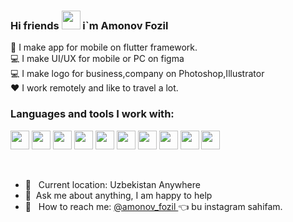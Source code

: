 ### Hi friends <img src="https://media.giphy.com/media/gM5qFksULw54NMWyry/giphy.gif" width='30'>  i`m Amonov Fozil



📲 I make app for mobile on flutter framework. <br />
💻 I make UI/UX for mobile or PC on figma <br />
💻 I make logo for business,company on Photoshop,Illustrator <br />
❤️ I work remotely and like to travel a lot.



### Languages and tools I work with:

<code><img src="https://miro.medium.com/v2/resize:fit:640/format:webp/0*ObJbOfJnx4QIPUq9.png" width="30px"></code>
<code><img src="https://upload.wikimedia.org/wikipedia/commons/thumb/c/c6/Dart_logo.png/600px-Dart_logo.png?20220718193800" width="30px"></code>
<code><img src="https://banner2.cleanpng.com/20180614/isk/kisspng-user-interface-design-figma-computer-software-user-5b224260d0f4c6.1554433815289718728559.jpg" width="30px"></code>
<code><img src="https://icon-library.com/images/adobe-photoshop-icon-png/adobe-photoshop-icon-png-8.jpg" width="30px"></code>
<code><img src="https://www.freeiconspng.com/img/5666" width="30px"></code>
<code><img src="https://cdn.freebiesupply.com/logos/large/2x/react-1-logo-black-and-white.png" width="30px"></code>
<code><img src="https://cdn.freebiesupply.com/logos/large/2x/redux-logo-black-and-white.png" width="30px"></code>
<code><img src="https://cdn.freebiesupply.com/logos/large/2x/material-ui-logo-black-and-white.png" width="30px"></code>
<code><img src="https://ui-lib.com/blog/wp-content/uploads/2021/12/nextjs-boilerplate-logo.png" width="30px"></code>
<code><img src="https://cdn.freebiesupply.com/logos/large/2x/graphql-logo-black-and-white.png" width="30px"></code>

<br />

- 📍 &nbsp; Current location: Uzbekistan Anywhere
- 📝&nbsp; Ask me about anything, I am happy to help
- 📩 &nbsp; How to reach me: [ @amonov_fozil ](https://instagram.com/amonov_fozil?igshid=ZDdkNTZiNTM=) 👈 bu instagram sahifam.

